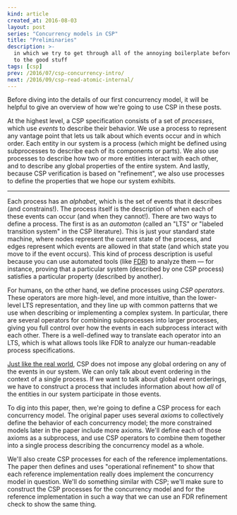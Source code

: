 ```yaml
---
kind: article
created_at: 2016-08-03
layout: post
series: "Concurrency models in CSP"
title: "Preliminaries"
description: >-
  in which we try to get through all of the annoying boilerplate before getting
  to the good stuff
tags: [csp]
prev: /2016/07/csp-concurrency-intro/
next: /2016/09/csp-read-atomic-internal/
---
```


Before diving into the details of our first concurrency model, it will be
helpful to give an overview of how we're going to use CSP in these posts.

At the highest level, a CSP specification consists of a set of *processes*,
which use *events* to describe their behavior.  We use a process to represent
any vantage point that lets us talk about which events occur and in which order.
Each entity in our system is a process (which might be defined using
subprocesses to describe each of its components or parts).  We also use
processes to describe how two or more entities interact with each other, and to
describe any global properties of the entire system.  And lastly, because CSP
verification is based on "refinement", we also use processes to define the
properties that we hope our system exhibits.

<hr class="jump">

Each process has an *alphabet*, which is the set of events that it describes
(and constrains!).  The process itself is the description of when each of these
events can occur (and when they cannot!).  There are two ways to define a
process.  The first is as an *automaton* (called an "LTS" or "labeled transition
system" in the CSP literature).  This is just your standard state machine, where
nodes represent the current state of the process, and edges represent which
events are allowed in that state (and which state you move to if the event
occurs).  This kind of process description is useful because you can use
automated tools (like [FDR][]) to analyze them — for instance, proving that a
particular system (described by one CSP process) satisfies a particular property
(described by another).

<!--
It doesn't technically have to be a *finite* state machine, but if you want to
use a tool like FDR to analyze your specification, it will be.
-->

[FDR]: https://www.cs.ox.ac.uk/projects/fdr/

For humans, on the other hand, we define processes using *CSP operators*.  These
operators are more high-level, and more intuitive, than the lower-level LTS
representation, and they line up with common patterns that we use when
describing or implementing a complex system.  In particular, there are several
operators for combining subprocesses into larger processes, giving you full
control over how the events in each subprocess interact with each other.  There
is a well-defined way to translate each operator into an LTS, which is what
allows tools like FDR to analyze our human-readable process specifications.

[Just like the real world][cmeik], CSP does not impose any global ordering on
any of the events in our system.  We can only talk about event ordering in the
context of a single process.  If we want to talk about global event orderings,
we have to construct a process that includes information about how *all* of the
entities in our system participate in those events.

[cmeik]: https://christophermeiklejohn.com/lasp/erlang/2015/10/27/tendency.html

To dig into this paper, then, we're going to define a CSP process for each
concurrency model.  The original paper uses several *axioms* to collectively
define the behavior of each concurrency model; the more constrained models later
in the paper include more axioms.  We'll define each of those axioms as a
subprocess, and use CSP operators to combine them together into a single process
describing the concurrency model as a whole.

We'll also create CSP processes for each of the reference implementations.  The
paper then defines and uses "operational refinement" to show that each reference
implementation really does implement the concurrency model in question.  We'll
do something similar with CSP; we'll make sure to construct the CSP processes
for the concurrency model and for the reference implementation in such a way
that we can use an FDR refinement check to show the same thing.

